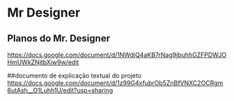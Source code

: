 # Mr Designer 
## Planos do Mr. Designer
https://docs.google.com/document/d/1NWdjQ4aKB7rNag9jbuhhGZFPDWJOHmUWkZNjtbXiw9w/edit

##documento de explicação textual do projeto
https://docs.google.com/document/d/1z99G4xfubrOb5ZnBfVNXC2OCRgm6utAsh__O1Luhh1U/edit?usp=sharing

